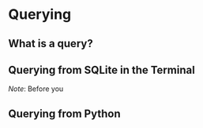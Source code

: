 # Querying

## What is a query?

## Querying from SQLite in the Terminal

_Note_: Before you 

## Querying from Python


